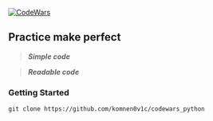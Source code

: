 <a href="https://www.codewars.com/users/komnen0v1c" rel="nofollow"><img src="https://www.codewars.com/users/komnen0v1c/badges/large" alt="CodeWars" data-canonical-src="https://www.codewars.com/users/komnen0v1c/badges/large" style="max-width:100%;"></a>

## Practice make perfect

> ***Simple code***

> ***Readable code***

<h3>Getting Started</h3>

    git clone https://github.com/komnen0v1c/codewars_python
